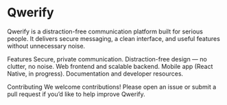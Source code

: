 # Qwerify
Qwerify is a distraction-free communication platform built for serious people.
It delivers secure messaging, a clean interface, and useful features without unnecessary noise.

Features 
Secure, private communication. 
Distraction-free design — no clutter, no noise. 
Web frontend and scalable backend. 
Mobile app (React Native, in progress). 
Documentation and developer resources. 

Contributing
We welcome contributions! Please open an issue or submit a pull request if you’d like to help improve Qwerify.
